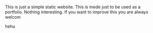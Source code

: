 This is just a simple static website. This is mede just to be used as a portfolio. Nothing interesting. If you want to improve this you are always welcom


hehu
